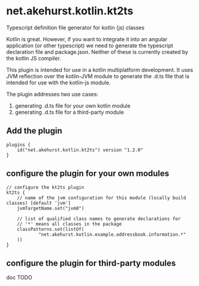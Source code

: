 # net.akehurst.kotlin.kt2ts
Typescript definition file generator for kotlin (js) classes

Kotlin is great. However, if you want to integrate it into an angular application (or other typescript) we need to generate the typescript declaration file and package.json. Neither of these is currently created by the kotlin JS compiler.

This plugin is intended for use in a kotlin multiplatform development. It uses JVM reflection over the kotlin-JVM module to generate the .d.ts file that is intended for use with the kotlin-js module.

The plugin addresses two use cases:
1. generating .d.ts file for your own kotlin module
2. generating .d.ts file for a third-party module


## Add the plugin

```
plugins {
    id("net.akehurst.kotlin.kt2ts") version "1.2.0"
}
```

## configure the plugin for your own modules

```
// configure the kt2ts plugin
kt2ts {
    // name of the jvm configuration for this module (locally build classes) [default 'jvm']
    jvmTargetName.set("jvm8")
    
    // list of qualified class names to generate declarations for
    // '*' means all classes in the package
    classPatterns.set(listOf(
            "net.akehurst.kotlin.example.addressbook.information.*"
    ))
}
```

## configure the plugin for third-party modules
  doc TODO
